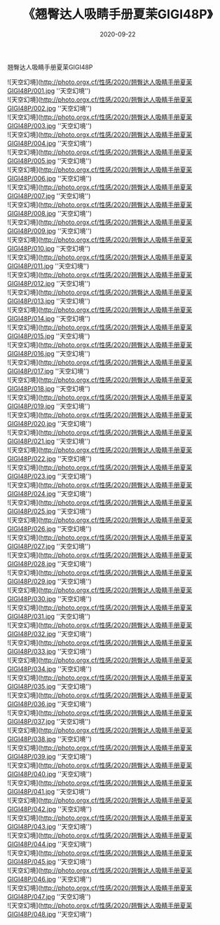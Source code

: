 ﻿---
layout: post
title: 《翘臀达人吸睛手册夏茉GIGI48P》
date: 2020-09-22
img: http://photo.orgx.cf/性感/2020/翘臀达人吸睛手册夏茉GIGI48P/000.jpg
tags: [美女,性感,泳衣]
---

翘臀达人吸睛手册夏茉GIGI48P



![天空幻境](http://photo.orgx.cf/性感/2020/翘臀达人吸睛手册夏茉GIGI48P/001.jpg ''天空幻境'')<br>
![天空幻境](http://photo.orgx.cf/性感/2020/翘臀达人吸睛手册夏茉GIGI48P/002.jpg ''天空幻境'')<br>
![天空幻境](http://photo.orgx.cf/性感/2020/翘臀达人吸睛手册夏茉GIGI48P/003.jpg ''天空幻境'')<br>
![天空幻境](http://photo.orgx.cf/性感/2020/翘臀达人吸睛手册夏茉GIGI48P/004.jpg ''天空幻境'')<br>
![天空幻境](http://photo.orgx.cf/性感/2020/翘臀达人吸睛手册夏茉GIGI48P/005.jpg ''天空幻境'')<br>
![天空幻境](http://photo.orgx.cf/性感/2020/翘臀达人吸睛手册夏茉GIGI48P/006.jpg ''天空幻境'')<br>
![天空幻境](http://photo.orgx.cf/性感/2020/翘臀达人吸睛手册夏茉GIGI48P/007.jpg ''天空幻境'')<br>
![天空幻境](http://photo.orgx.cf/性感/2020/翘臀达人吸睛手册夏茉GIGI48P/008.jpg ''天空幻境'')<br>
![天空幻境](http://photo.orgx.cf/性感/2020/翘臀达人吸睛手册夏茉GIGI48P/009.jpg ''天空幻境'')<br>
![天空幻境](http://photo.orgx.cf/性感/2020/翘臀达人吸睛手册夏茉GIGI48P/010.jpg ''天空幻境'')<br>
![天空幻境](http://photo.orgx.cf/性感/2020/翘臀达人吸睛手册夏茉GIGI48P/011.jpg ''天空幻境'')<br>
![天空幻境](http://photo.orgx.cf/性感/2020/翘臀达人吸睛手册夏茉GIGI48P/012.jpg ''天空幻境'')<br>
![天空幻境](http://photo.orgx.cf/性感/2020/翘臀达人吸睛手册夏茉GIGI48P/013.jpg ''天空幻境'')<br>
![天空幻境](http://photo.orgx.cf/性感/2020/翘臀达人吸睛手册夏茉GIGI48P/014.jpg ''天空幻境'')<br>
![天空幻境](http://photo.orgx.cf/性感/2020/翘臀达人吸睛手册夏茉GIGI48P/015.jpg ''天空幻境'')<br>
![天空幻境](http://photo.orgx.cf/性感/2020/翘臀达人吸睛手册夏茉GIGI48P/016.jpg ''天空幻境'')<br>
![天空幻境](http://photo.orgx.cf/性感/2020/翘臀达人吸睛手册夏茉GIGI48P/017.jpg ''天空幻境'')<br>
![天空幻境](http://photo.orgx.cf/性感/2020/翘臀达人吸睛手册夏茉GIGI48P/018.jpg ''天空幻境'')<br>
![天空幻境](http://photo.orgx.cf/性感/2020/翘臀达人吸睛手册夏茉GIGI48P/019.jpg ''天空幻境'')<br>
![天空幻境](http://photo.orgx.cf/性感/2020/翘臀达人吸睛手册夏茉GIGI48P/020.jpg ''天空幻境'')<br>
![天空幻境](http://photo.orgx.cf/性感/2020/翘臀达人吸睛手册夏茉GIGI48P/021.jpg ''天空幻境'')<br>
![天空幻境](http://photo.orgx.cf/性感/2020/翘臀达人吸睛手册夏茉GIGI48P/022.jpg ''天空幻境'')<br>
![天空幻境](http://photo.orgx.cf/性感/2020/翘臀达人吸睛手册夏茉GIGI48P/023.jpg ''天空幻境'')<br>
![天空幻境](http://photo.orgx.cf/性感/2020/翘臀达人吸睛手册夏茉GIGI48P/024.jpg ''天空幻境'')<br>
![天空幻境](http://photo.orgx.cf/性感/2020/翘臀达人吸睛手册夏茉GIGI48P/025.jpg ''天空幻境'')<br>
![天空幻境](http://photo.orgx.cf/性感/2020/翘臀达人吸睛手册夏茉GIGI48P/026.jpg ''天空幻境'')<br>
![天空幻境](http://photo.orgx.cf/性感/2020/翘臀达人吸睛手册夏茉GIGI48P/027.jpg ''天空幻境'')<br>
![天空幻境](http://photo.orgx.cf/性感/2020/翘臀达人吸睛手册夏茉GIGI48P/028.jpg ''天空幻境'')<br>
![天空幻境](http://photo.orgx.cf/性感/2020/翘臀达人吸睛手册夏茉GIGI48P/029.jpg ''天空幻境'')<br>
![天空幻境](http://photo.orgx.cf/性感/2020/翘臀达人吸睛手册夏茉GIGI48P/030.jpg ''天空幻境'')<br>
![天空幻境](http://photo.orgx.cf/性感/2020/翘臀达人吸睛手册夏茉GIGI48P/031.jpg ''天空幻境'')<br>
![天空幻境](http://photo.orgx.cf/性感/2020/翘臀达人吸睛手册夏茉GIGI48P/032.jpg ''天空幻境'')<br>
![天空幻境](http://photo.orgx.cf/性感/2020/翘臀达人吸睛手册夏茉GIGI48P/033.jpg ''天空幻境'')<br>
![天空幻境](http://photo.orgx.cf/性感/2020/翘臀达人吸睛手册夏茉GIGI48P/034.jpg ''天空幻境'')<br>
![天空幻境](http://photo.orgx.cf/性感/2020/翘臀达人吸睛手册夏茉GIGI48P/035.jpg ''天空幻境'')<br>
![天空幻境](http://photo.orgx.cf/性感/2020/翘臀达人吸睛手册夏茉GIGI48P/036.jpg ''天空幻境'')<br>
![天空幻境](http://photo.orgx.cf/性感/2020/翘臀达人吸睛手册夏茉GIGI48P/037.jpg ''天空幻境'')<br>
![天空幻境](http://photo.orgx.cf/性感/2020/翘臀达人吸睛手册夏茉GIGI48P/038.jpg ''天空幻境'')<br>
![天空幻境](http://photo.orgx.cf/性感/2020/翘臀达人吸睛手册夏茉GIGI48P/039.jpg ''天空幻境'')<br>
![天空幻境](http://photo.orgx.cf/性感/2020/翘臀达人吸睛手册夏茉GIGI48P/040.jpg ''天空幻境'')<br>
![天空幻境](http://photo.orgx.cf/性感/2020/翘臀达人吸睛手册夏茉GIGI48P/041.jpg ''天空幻境'')<br>
![天空幻境](http://photo.orgx.cf/性感/2020/翘臀达人吸睛手册夏茉GIGI48P/042.jpg ''天空幻境'')<br>
![天空幻境](http://photo.orgx.cf/性感/2020/翘臀达人吸睛手册夏茉GIGI48P/043.jpg ''天空幻境'')<br>
![天空幻境](http://photo.orgx.cf/性感/2020/翘臀达人吸睛手册夏茉GIGI48P/044.jpg ''天空幻境'')<br>
![天空幻境](http://photo.orgx.cf/性感/2020/翘臀达人吸睛手册夏茉GIGI48P/045.jpg ''天空幻境'')<br>
![天空幻境](http://photo.orgx.cf/性感/2020/翘臀达人吸睛手册夏茉GIGI48P/046.jpg ''天空幻境'')<br>
![天空幻境](http://photo.orgx.cf/性感/2020/翘臀达人吸睛手册夏茉GIGI48P/047.jpg ''天空幻境'')<br>
![天空幻境](http://photo.orgx.cf/性感/2020/翘臀达人吸睛手册夏茉GIGI48P/048.jpg ''天空幻境'')<br>